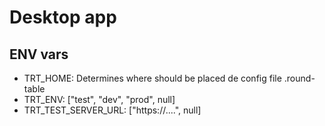 # Desktop app

## ENV vars
- TRT_HOME: Determines where should be placed de config file .round-table
- TRT_ENV: ["test", "dev", "prod", null]
- TRT_TEST_SERVER_URL: ["https://....", null]